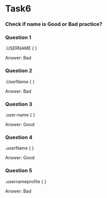 # Task6

### Check if name is Good or Bad practice?

### Question 1

.USERNAME {
}

Answer:
Bad

### Question 2

.UserName {
}

Answer:
Bad

### Question 3

.user-name {
}

Answer:
Good

### Question 4

.userName {
}

Answer:
Good

### Question 5

.usernameprofile {
}

Answer:
Bad